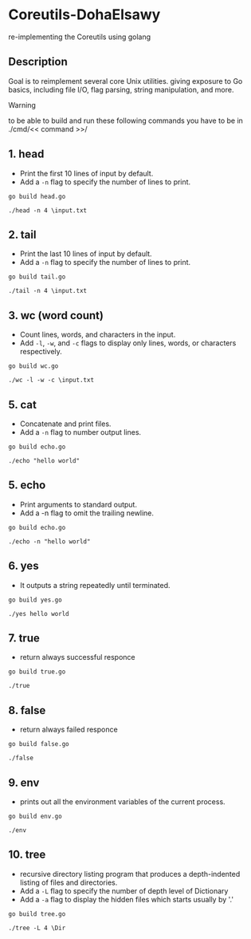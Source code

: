 # Coreutils-DohaElsawy
re-implementing the Coreutils using golang 

## Description
Goal is to reimplement several core Unix utilities. giving exposure to Go basics, including file I/O, flag parsing, string manipulation, and more.
> [!WARNING]
> to be able to build and run these following commands you have to be in ./cmd/<< command >>/
## 1. head
* Print the first 10 lines of input by default.
* Add a ``-n`` flag to specify the number of lines to print.
``` 
go build head.go
```
``` 
./head -n 4 \input.txt
```
## 2. tail
* Print the last 10 lines of input by default.
* Add a ``-n`` flag to specify the number of lines to print.
``` 
go build tail.go
```
``` 
./tail -n 4 \input.txt
```
## 3. wc (word count)
* Count lines, words, and characters in the input.
* Add ``-l``, ``-w``, and ``-c`` flags to display only lines, words, or characters respectively.
``` 
go build wc.go
```
``` 
./wc -l -w -c \input.txt
```
## 5. cat
* Concatenate and print files.
* Add a ``-n`` flag to number output lines.
``` 
go build echo.go
```
``` 
./echo "hello world"
```
## 5. echo
* Print arguments to standard output.
* Add a -n flag to omit the trailing newline.
``` 
go build echo.go
```
``` 
./echo -n "hello world"
```
## 6. yes
*  It outputs a string repeatedly until terminated.
``` 
go build yes.go
```
``` 
./yes hello world
```
## 7. true
* return always successful responce
``` 
go build true.go
```
``` 
./true 
```
## 8. false
* return always failed responce
``` 
go build false.go
```
``` 
./false 
```
## 9. env
* prints out all the environment variables of the current process. 
``` 
go build env.go
```
``` 
./env 
```
## 10. tree
* recursive directory listing program that produces a depth-indented listing of files and directories.
* Add a ``-L`` flag to specify the number of depth level of Dictionary 
* Add a ``-a`` flag to display the hidden files which starts usually by '.'
``` 
go build tree.go
```
``` 
./tree -L 4 \Dir
```

 
